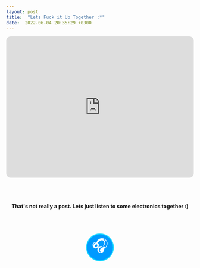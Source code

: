 ```yaml
---
layout: post
title:  "Lets Fuck it Up Together :*"
date:  2022-06-04 20:35:29 +0300
---
```


<iframe style="border-radius:12px" src="https://open.spotify.com/embed/playlist/0jNi9HTJBga3Nn5gEyw9I9?utm_source=generator" width="100%" height="380" frameBorder="0" allowfullscreen="" allow="autoplay; clipboard-write; encrypted-media; fullscreen; picture-in-picture"></iframe>

<br><br>


<h4 style = "text-align: center;"> That's not really a post. Lets just listen to some electronics together :) </h4>

<br><br>


<a class="btn" href="#"><span>&#127911;</span></a>


<style>
.btn {
  display: flex;
  margin: auto;
  text-decoration: none;
  outline: none;
  font-size: 40px;
  cursor: pointer;
  position: relative;
  background: #009aff;
  width: 70px;
  height: 70px;
  border-radius: 50%;
  animation: pulse 2s ease-out infinite;
}

span {
  margin: auto;
  color: transparent;
  text-shadow: 0 0 0 white;
 }

.btn::after {
  content: '';
  top: 0;
  left: 0;
  right: 0;
  bottom: 0;
  z-index: 1;
  border-radius: 50%;
  position: absolute;
}

@keyframes pulse {
  0% { box-shadow: 0 0 0 0px rgba(0,210,255,1),0 0 0 0px rgba(0,210,255,0.85);  }
  50% { transform: scale(0.95); }
  100% { box-shadow: 0 0 0 15px rgba(0,210,255,0),0 0 0 30px rgba(0,210,255,0); }
}
</style>
